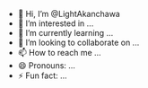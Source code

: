 - 👋 Hi, I’m @LightAkanchawa
- 👀 I’m interested in ...
- 🌱 I’m currently learning ...
- 💞️ I’m looking to collaborate on ...
- 📫 How to reach me ...
- 😄 Pronouns: ...
- ⚡ Fun fact: ...

<!---
LightAkanchawa/LightAkanchawa is a ✨ special ✨ repository because its `README.md` (this file) appears on your GitHub profile.
You can click the Preview link to take a look at your changes.
--->

